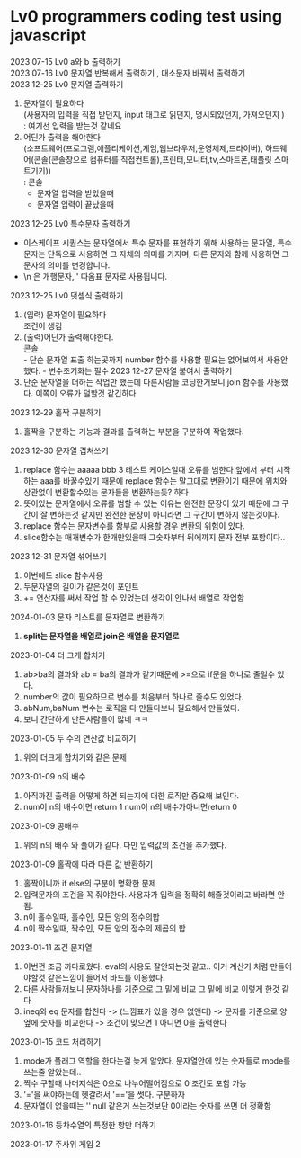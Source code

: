 # Lv0 programmers coding test using javascript
2023 07-15 Lv0 a와 b 출력하기 <br>
2023 07-16 Lv0 문자열 반복해서 출력하기 , 대소문자 바꿔서 출력하기<br>
2023 12-25 Lv0 문자열 출력하기 <br>
1) 문자열이 필요하다 <br> (사용자의 입력을 직접 받던지, input 태그로 읽던지, 명시되있던지, 가져오던지 ) <br>: 여기선 입력을 받는것 같네요<br>
2) 어딘가 출력을 해야한다 <br> (소프트웨어(프로그램,애플리케이션,게임,웹브라우저,운영체제,드라이버), 하드웨어(콘솔(콘솔창으로 컴퓨터를 직접컨트롤),프린터,모니터,tv,스마트폰,태플릿 스마트기기))<br>: 콘솔
    -   문자열 입력을 받았을때 
    -   문자열 입력이 끝났을때
    
2023 12-25 Lv0 특수문자 출력하기 <br>
- 이스케이프 시퀀스는 문자열에서 특수 문자를 표현하기 위해 사용하는 문자열, 특수문자는 단독으로 사용하면 그 자체의 의미를 가지며, 다른 문자와 함께 사용하면 그 문자의 의미를 변경합니다.
- \n 은 개행문자, \' 따옴표 문자로 사용됩니다.

2023 12-25 Lv0 덧셈식 출력하기 <br>
1) (입력) 문자열이 필요하다 <br> 조건이 생김<br>
2) (출력)어딘가 출력해야한다.<br> 콘솔 <br>
       - 단순 문자열 표출 하는곳까지 number 함수를 사용할 필요는 없어보여서 사용안했다.
       - 변수초기화는 필수
2023 12-27 문자열 붙여서 출력하기
1) 단순 문자열을 더하는 작업만 했는데 다른사람들 코딩한거보니 join 함수를 사용했다. 이쪽이 오류가 덜할것 같긴하다

2023 12-29 홀짝 구분하기
1) 홀짝을 구분하는 기능과 결과를 출력하는 부분을 구분하여 작업했다.

2023 12-30 문자열 겹쳐쓰기
1) replace 함수는 aaaaa bbb 3 테스트 케이스일때 오류를 범한다 앞에서 부터 시작하는 aaa를 바꿀수있기 때문에 replace 함수는 말그대로 변환이기 때문에 위치와 상관없이 변환할수있는 문자들을 변환하는듯? 하다 
2) 뜻이있는 문자열에서 오류를 범할 수 있는 이유는 완전한 문장이 있기 때문에 그 구간이 잘 변하는것 같지만 완전한 문장이 아니라면 그 구간이 변하지 않는것이다. 
3) replace 함수는 문자변수를 함부로 사용할 경우 변환의 위험이 있다.
4) slice함수는 매개변수가 한개만있을때 그숫자부터 뒤에까지 문자 전부 포함이다..

2023 12-31 문자열 섞어쓰기
1) 이번에도 slice 함수사용 
2) 두문자열의 길이가 같은것이 포인트
3) += 연산자를 써서 작업 할 수 있었는데 생각이 안나서 배열로 작업함

2024-01-03 문자 리스트를 문자열로 변환하기
1) <b>split는 문자열을 배열로 join은 배열을 문자열로</b>

2023-01-04 더 크게 합치기
1) ab>ba의 결과와 ab = ba의 결과가 같기때문에 >=으로 if문을 하나로 줄일수 있다.
2) number의 값이 필요하므로 변수를 처음부터 하나로 줄수도 있었다.
3) abNum,baNum 변수는 로직을 다 만들다보니 필요해서 만들었다.
4) 보니 간단하게 만든사람들이 많네 ㅋㅋ
   
2023-01-05 두 수의 연산값 비교하기
1) 위의 더크게 합치기와 같은 문제

2023-01-09 n의 배수 
1) 아직까진 출력을 어떻게 하면 되는지에 대한 로직만 중요해 보인다.
2) num이 n의 배수이면 return 1 num이 n의 배수가아니면return 0

2023-01-09 공배수
1) 위의 n의 배수 와 풀이가 같다. 다만 입력값의 조건을 추가했다.

2023-01-09 홀짝에 따라 다른 값 반환하기
1) 홀짝이니까 if else의 구분이 명확한 문제
2) 입력문자의 조건을 꼭 줘야한다. 사용자가 입력을 정확히 해줄것이라고 바라면 안됨.
3) n이 홀수일때, 홀수인, 모든 양의 정수의합
4) n이 짝수일때, 짝수인, 모든 양의 정수의 제곱의 합

2023-01-11 조건 문자열
1) 이번껀 조금 까다로웠다. eval의 사용도 잘안되는것 같고.. 이거 계산기 처럼 만들어야할것 같은느낌이 들어서 바드를 이용했다.
2) 다른 사람들꺼보니 문자하나를 기준으로 그 밑에 비교 그 밑에 비교 이렇게 한것 같다
3) ineq와 eq 문자를 합친다 -> (느낌표가 있을 경우 없앤다) -> 문자를 기준으로 양옆에 숫자를 비교한다 -> 조건이 맞으면 1 아니면 0을 출력한다

2023-01-15 코드 처리하기
1) mode가 플래그 역할을 한다는걸 늦게 알았다. 문자열안에 있는 숫자들로 mode를 쓰는줄 알았는데..
2) 짝수 구할때 나머지식은 0으로 나누어떨어짐으로 0 조건도 포함 가능
3) '='을 써야하는데 헷갈려서 '=='을 썻다. 구분하자
4) 문자열이 없을때는 '' null 같은거 쓰는것보단 0이라는 숫자를 쓰면 더 정확함

2023-01-16 등차수열의 특정한 항만 더하기

2023-01-17 주사위 게임 2

